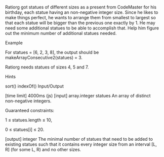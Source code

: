 Ratiorg got statues of different sizes as a present from CodeMaster for his birthday, each statue having an non-negative integer size. Since he likes to make things perfect, he wants to arrange them from smallest to largest so that each statue will be bigger than the previous one exactly by 1. He may need some additional statues to be able to accomplish that. Help him figure out the minimum number of additional statues needed.

Example

For statues = [6, 2, 3, 8], the output should be makeArrayConsecutive2(statues) = 3.

Ratiorg needs statues of sizes 4, 5 and 7.

Hints

sort()
indexOf()
Input/Output

[time limit] 4000ms (js)
[input] array.integer statues
An array of distinct non-negative integers.

Guaranteed constraints:

1 ≤ statues.length ≤ 10,

0 ≤ statues[i] ≤ 20.

[output] integer
The minimal number of statues that need to be added to existing statues such that it contains every integer size from an interval [L, R] (for some L, R) and no other sizes.